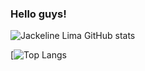 ### Hello guys!

![Jackeline Lima GitHub stats](https://github-readme-stats.vercel.app/api?username=JackelineLima&show_icons=true&theme=radical)

[![Top Langs](https://github-readme-stats.vercel.app/api/top-langs/?username=JackelineLima&layout=compact)




<!--
**JackelineLima/JackelineLima** is a ✨ _special_ ✨ repository because its `README.md` (this file) appears on your GitHub profile.

Here are some ideas to get you started:

- 🔭 I’m currently working on ...
- 🌱 I’m currently learning ...
- 👯 I’m looking to collaborate on ...
- 🤔 I’m looking for help with ...
- 💬 Ask me about ...
- 📫 How to reach me: ...
- 😄 Pronouns: ...
- ⚡ Fun fact: ...
-->

